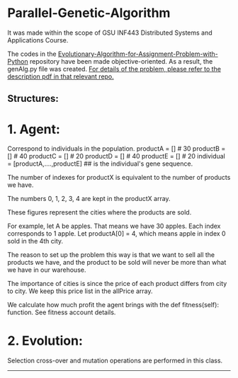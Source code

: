 # Parallel-Genetic-Algorithm
It was made within the scope of GSU INF443 Distributed Systems and Applications Course.


The codes in the [Evolutionary-Algorithm-for-Assignment-Problem-with-Python](https://github.com/TUGCE12/Evolutionary-Algorithm-for-Assignment-Problem-with-Python/blob/main/tugceCelikGenetikAlgo.py) repository have been made objective-oriented. As a result, the genAlg.py file was created.
[For details of the problem, please refer to the description pdf in that relevant repo.](https://github.com/TUGCE12/Evolutionary-Algorithm-for-Assignment-Problem-with-Python/blob/main/assignment_2.pdf)

## Structures:
# 1. Agent:

Correspond to individuals in the population.
         productA = [] # 30
         productB = [] # 40
         productC = [] # 20
         productD = [] # 40
         productE = [] # 20
individual = [productA,....,productE] ## is the individual's gene sequence.

The number of indexes for productX is equivalent to the number of products we have.

The numbers 0, 1, 2, 3, 4 are kept in the productX array.

These figures represent the cities where the products are sold.

For example, let A be apples. That means we have 30 apples. Each index corresponds to 1 apple. Let productA[0] = 4, which means apple in index 0 sold in the 4th city.

The reason to set up the problem this way is that we want to sell all the products we have, and the product to be sold will never be more than what we have in our warehouse.

The importance of cities is since the price of each product differs from city to city. We keep this price list in the allPrice array.

We calculate how much profit the agent brings with the def fitness(self): function.
See fitness account details.

# 2. Evolution:
Selection cross-over and mutation operations are performed in this class.

-----------------
